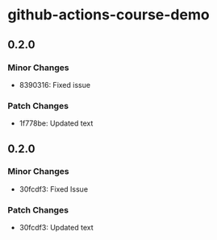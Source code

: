 # github-actions-course-demo

## 0.2.0

### Minor Changes

- 8390316: Fixed issue

### Patch Changes

- 1f778be: Updated text

## 0.2.0

### Minor Changes

- 30fcdf3: Fixed Issue

### Patch Changes

- 30fcdf3: Updated text
